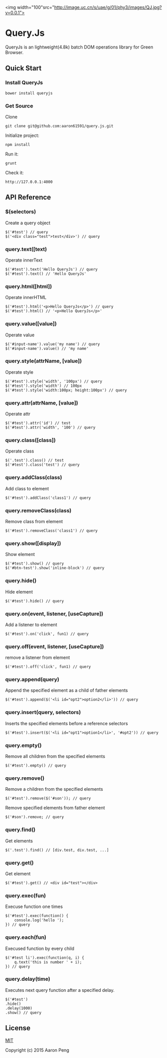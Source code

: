 <img width="100"src="http://image.uc.cn/s/uae/g/01/phy3/images/QJ.jpg?v=0.0.1">
# Query.Js

QueryJs is an lightweight(4.8k) batch DOM operations library for Green Browser.

## Quick Start

### Install QueryJs

	bower install queryjs

### Get Source

Clone
	
	git clone git@github.com:aaron61591/query.js.git

Initialize project:

    npm install

Run it:

    grunt

Check it:

    http://127.0.0.1:4000
    
## API Reference

### $(selectors)

Create a query object

	$('#test') // query
	$('<div class="test">test</div>') // query
	
### query.text([text)

Operate innerText

	$('#test').text('Hello QueryJs') // query
	$('#test').text() // 'Hello QueryJs'
	
### query.html([html])

Operate innerHTML

	$('#test').html('<p>Hello QueryJs</p>') // query
	$('#test').html() // '<p>Hello QueryJs</p>'
	
### query.value([value])

Operate value

	$('#input-name').value('my name') // query
	$('#input-name').value() // 'my name'
	
### query.style(attrName, [value])

Operate style

	$('#test').style('width', '100px') // query
	$('#test').style('width') // 100px
	$('#test').style('width:100px; height:100px') // query
	
### query.attr(attrName, [value])

Operate attr

	$('#test').attr('id') // test
	$('#test').attr('width', '100') // query
	
### query.class([class])

Operate class

	$('.test').class() // test
	$('#test').class('test') // query
	
### query.addClass(class)

Add class to element

	$('#test').addClass('class1') // query
	
### query.removeClass(class)

Remove class from element

	$('#test').removeClass('class1') // query
	
### query.show([display])

Show element

	$('#test').show() // query
	$('#btn-test').show('inline-block') // query
	
### query.hide()

Hide element

	$('#test').hide() // query
	
### query.on(event, listener, [useCapture])

Add a listener to element

	$('#test').on('click', fun1) // query
	
### query.off(event, listener, [useCapture])

remove a listener from element

	$('#test').off('click', fun1) // query
	
### query.append(query)

Append the specified element as a child of father elements

	$('#test').append($('<li id="opt2">option2</li>')) // query
	
### query.insert(query, selectors)

Inserts the specified elements before a reference selectors

	$('#test').insert($('<li id="opt1">option1</li>', '#opt2')) // query
	
### query.empty()

Remove all children from the specified elements

	$('#test').empty() // query

### query.remove()

Remove a children from the specified elements

	$('#test').remove($('#son')); // query
	
Remove specified elements from father element

	$('#son').remove; // query
	
### query.find()

Get elements

	$('.test').find() // [div.test, div.test, ...]
	
### query.get()

Get element

	$('#test').get() // <div id="test"></div>
	
### query.exec(fun)

Execuse function one times

	$('#test').exec(function() {
		console.log('hello ');
	}) // query

	
### query.each(fun)

Execused function by every child

	$('#test li').exec(function(q, i) {
		q.text('this is number ' + i);
	}) // query
	
### query.delay(time)

Executes next query function after a specified delay.

	$('#test')
	.hide()
	.delay(1000)
	.show() // query

## License

[MIT](http://opensource.org/licenses/MIT)

Copyright (c) 2015 Aaron Peng
